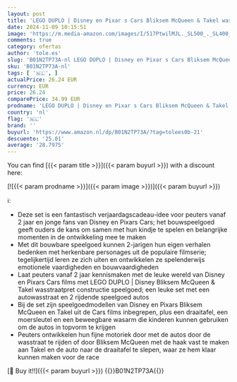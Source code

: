 ```yaml
---
layout: post
title: 'LEGO DUPLO | Disney en Pixar s Cars Bliksem McQueen & Takel wasstraatpret Bouwbaar Speelgoed met Auto s  Cadeau voor Jongens en Meisjes vanaf 2 Jaar 10996'
date: 2024-11-09 10:15:51
image: 'https://m.media-amazon.com/images/I/517PtwilMJL._SL500_._SL400_.jpg'
comments: true
category: ofertas
author: 'tole.es'
slug: 'B01N2TP73A-nl LEGO DUPLO | Disney en Pixar s Cars Bliksem McQueen &...'
sku: 'B01N2TP73A-nl'
tags: [ '🇳🇱', ]
actualPrice: 26.24 EUR
currency: EUR
price: 26.24
comparePrice: 34.99 EUR
prodname: 'LEGO DUPLO | Disney en Pixar s Cars Bliksem McQueen & Takel wasstraatpret Bouwbaar Speelgoed met Auto s  Cadeau voor Jongens en Meisjes vanaf 2 Jaar 10996'
country: 'nl'
flag: '🇳🇱'
brand: ''
buyurl: 'https://www.amazon.nl/dp/B01N2TP73A/?tag=tolees0b-21'
descuento: '25.01'
average: '28.7975'
---
```


You can find [{{< param title >}}]({{< param buyurl >}}) with a discount here:

[![{{< param prodname >}}]({{< param image >}})]({{< param buyurl >}})

ℹ️:

- Deze set is een fantastisch verjaardagscadeau-idee voor peuters vanaf 2 jaar en jonge fans van Disney en Pixars Cars; het bouwspeelgoed geeft ouders de kans om samen met hun kindje te spelen en belangrijke momenten in de ontwikkeling mee te maken
- Met dit bouwbare speelgoed kunnen 2-jarigen hun eigen verhalen bedenken met herkenbare personages uit de populaire filmserie; tegelijkertijd leren ze zich uiten en ontwikkelen ze spelenderwijs emotionele vaardigheden en bouwvaardigheden
- Laat peuters vanaf 2 jaar kennismaken met de leuke wereld van Disney en Pixars Cars films met LEGO DUPLO | Disney Bliksem McQueen & Takel wasstraatpret constructie speelgoed; een leuke set met een autowasstraat en 2 rijdende speelgoed autos
- Bij de set zijn speelgoedmodellen van Disney en Pixars Bliksem McQueen en Takel uit de Cars films inbegrepen, plus een draaitafel, een moersleutel en een beweegbare wasarm die kinderen kunnen gebruiken om de autos in topvorm te krijgen
- Peuters ontwikkelen hun fijne motoriek door met de autos door de wasstraat te rijden of door Bliksem McQueen met de haak vast te maken aan Takel en de auto naar de draaitafel te slepen, waar ze hem klaar kunnen maken voor de race

[🛒 Buy it!!]({{< param buyurl >}})
{{<world>}}B01N2TP73A{{</world>}}
